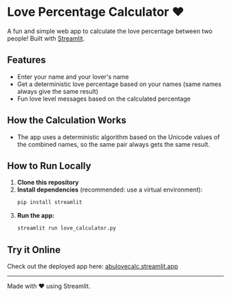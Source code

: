 # Love Percentage Calculator ❤️

A fun and simple web app to calculate the love percentage between two people! Built with [Streamlit](https://streamlit.io/).

## Features
- Enter your name and your lover's name
- Get a deterministic love percentage based on your names (same names always give the same result)
- Fun love level messages based on the calculated percentage

## How the Calculation Works
- The app uses a deterministic algorithm based on the Unicode values of the combined names, so the same pair always gets the same result.

## How to Run Locally
1. **Clone this repository**
2. **Install dependencies** (recommended: use a virtual environment):
   ```bash
   pip install streamlit
   ```
3. **Run the app:**
   ```bash
   streamlit run love_calculator.py
   ```

## Try it Online
Check out the deployed app here: [abulovecalc.streamlit.app](https://abulovecalc.streamlit.app)

---

Made with ❤️ using Streamlit. 